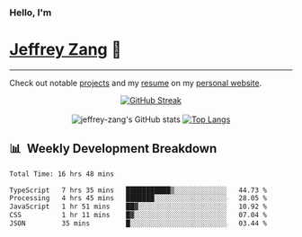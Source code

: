 
### Hello, I'm 
# [Jeffrey Zang](https://www.linkedin.com/in/jeffreyzang/) 🦀

---

Check out notable [projects](https://jeffz.dev/projects) and my [resume](https://jeffz.dev/resume) on my [personal website](https://jeffz.dev/).

<div align = 'center'>

[![GitHub Streak](https://github-readme-streak-stats.herokuapp.com/?user=jeffrey-zang&theme=tokyonight)](https://git.io/streak-stats)
<br></br>
![jeffrey-zang's GitHub stats](https://github-readme-stats.vercel.app/api?username=jeffrey-zang&show_icons=true&theme=tokyonight&hide_rank=true&hide=stars) 
[![Top Langs](https://github-readme-stats.vercel.app/api/top-langs/?username=jeffrey-zang&hide=ShaderLab,HLSL&layout=compact&theme=tokyonight)](https://github.com/anuraghazra/github-readme-stats)

</div>

## 📊 &nbsp;Weekly Development Breakdown
<!--START_SECTION:waka-->

```txt
Total Time: 16 hrs 48 mins

TypeScript   7 hrs 35 mins   ███████████▒░░░░░░░░░░░░░   44.73 %
Processing   4 hrs 45 mins   ███████░░░░░░░░░░░░░░░░░░   28.05 %
JavaScript   1 hr 51 mins    ██▓░░░░░░░░░░░░░░░░░░░░░░   10.92 %
CSS          1 hr 11 mins    █▓░░░░░░░░░░░░░░░░░░░░░░░   07.04 %
JSON         35 mins         █░░░░░░░░░░░░░░░░░░░░░░░░   03.44 %
```

<!--END_SECTION:waka-->

